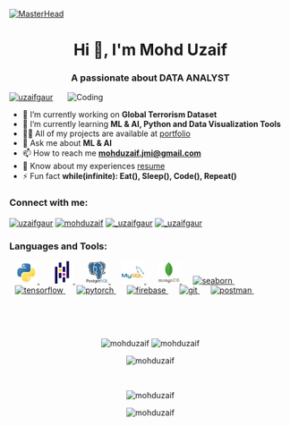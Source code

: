 [![MasterHead](https://github.com/Anmol-Baranwal/Cool-GIFs-For-GitHub/assets/74038190/d48893bd-0757-481c-8d7e-ba3e163feae7)](https://mohduzaif.io)



<h1 align="center">Hi 👋, I'm Mohd Uzaif</h1>
<h3 align="center">A passionate about DATA ANALYST</h3>

<img
  align="right"
  alt="Coding"
  width="400"
  src="https://cdn.dribbble.com/users/1162077/screenshots/3848914/programmer.gif"
/>



<p align="left">
  <a href="https://twitter.com/uzaifgaur" target="blank"
    ><img
      src="https://img.shields.io/twitter/follow/uzaifgaur?logo=twitter&style=for-the-badge"
      alt="uzaifgaur"
  /></a>
</p>

- 🔭 I’m currently working on **Global Terrorism Dataset** 
- 🌱 I’m currently learning **ML & AI, Python and Data Visualization Tools** 
- 👨‍💻 All of my projects are available at [portfolio](https://mohduzaif.github.io/Uzaif_Portfolio/)
- 💬 Ask me about **ML & AI** 
- 📫 How to reach me **mohduzaif.jmi@gmail.com** 
- 📄 Know about my experiences [resume](https://colab.research.google.com/drive/1eyIGnTyG0oZA9CzyRNw2f4jQTINwOkgG?usp=sharing)
- ⚡ Fun fact **while(infinite): Eat(), Sleep(), Code(), Repeat()**

<h3 align="left">Connect with me:</h3>
<p align="left">
  <a href="https://twitter.com/uzaifgaur" target="blank"
    ><img
      align="center"
      src="https://raw.githubusercontent.com/rahuldkjain/github-profile-readme-generator/master/src/images/icons/Social/twitter.svg"
      alt="uzaifgaur"
      height="30"
      width="40"
  /></a>
  <a href="https://linkedin.com/in/mohduzaif" target="blank"
    ><img
      align="center"
      src="https://raw.githubusercontent.com/rahuldkjain/github-profile-readme-generator/master/src/images/icons/Social/linked-in-alt.svg"
      alt="mohduzaif"
      height="30"
      width="40"
  /></a>
  <a href="https://instagram.com/_uzaifgaur" target="blank"
    ><img
      align="center"
      src="https://raw.githubusercontent.com/rahuldkjain/github-profile-readme-generator/master/src/images/icons/Social/instagram.svg"
      alt="_uzaifgaur"
      height="30"
      width="40"
  /></a>
  <a href="https://www.leetcode.com/_uzaifgaur" target="blank"
    ><img
      align="center"
      src="https://raw.githubusercontent.com/rahuldkjain/github-profile-readme-generator/master/src/images/icons/Social/leet-code.svg"
      alt="_uzaifgaur"
      height="30"
      width="40"
  /></a>
</p>

<h3 align="left">Languages and Tools:</h3>


<p align="left" style="padding-left: 10px;">
  
  <a href="https://www.python.org" target="_blank" rel="noreferrer">
      <img
        src="https://raw.githubusercontent.com/devicons/devicon/master/icons/python/python-original.svg"
        alt="python"
        width="40"
        height="40"
      />
    </a> &nbsp;&nbsp;&nbsp;&nbsp;


  <a href="https://pandas.pydata.org/" target="_blank" rel="noreferrer">
    <img
      src="https://raw.githubusercontent.com/devicons/devicon/2ae2a900d2f041da66e950e4d48052658d850630/icons/pandas/pandas-original.svg"
      alt="pandas"
      width="40"
      height="40"
    />
  </a> &nbsp;&nbsp;&nbsp;&nbsp;
  <a href="https://www.postgresql.org" target="_blank" rel="noreferrer">
    <img
      src="https://raw.githubusercontent.com/devicons/devicon/master/icons/postgresql/postgresql-original-wordmark.svg"
      alt="postgresql"
      width="40"
      height="40"
    />
  </a> &nbsp;&nbsp;&nbsp;&nbsp;

  <a href="https://www.mysql.com/" target="_blank" rel="noreferrer">
    <img
      src="https://raw.githubusercontent.com/devicons/devicon/master/icons/mysql/mysql-original-wordmark.svg"
      alt="mysql"
      width="40"
      height="40"
    />
  </a> &nbsp;&nbsp;&nbsp;&nbsp;

  <a href="https://www.mongodb.com/" target="_blank" rel="noreferrer">
    <img
      src="https://raw.githubusercontent.com/devicons/devicon/master/icons/mongodb/mongodb-original-wordmark.svg"
      alt="mongodb"
      width="40"
      height="40"
    />
  </a> &nbsp;&nbsp;&nbsp;&nbsp;

  <a href="https://seaborn.pydata.org/" target="_blank" rel="noreferrer">
    <img
      src="https://seaborn.pydata.org/_images/logo-mark-lightbg.svg"
      alt="seaborn"
      width="40"
      height="40"
    />
  </a> &nbsp;&nbsp;&nbsp;&nbsp;
  <a href="https://www.tensorflow.org" target="_blank" rel="noreferrer">
    <img
      src="https://www.vectorlogo.zone/logos/tensorflow/tensorflow-icon.svg"
      alt="tensorflow"
      width="40"
      height="40"
    />
  </a> &nbsp;&nbsp;&nbsp;&nbsp;

  <a href="https://pytorch.org/" target="_blank" rel="noreferrer">
    <img
      src="https://www.vectorlogo.zone/logos/pytorch/pytorch-icon.svg"
      alt="pytorch"
      width="40"
      height="40"
    />
  </a> &nbsp;&nbsp;&nbsp;&nbsp;




  <a href="https://firebase.google.com/" target="_blank" rel="noreferrer">
    <img
      src="https://www.vectorlogo.zone/logos/firebase/firebase-icon.svg"
      alt="firebase"
      width="40"
      height="40"
    />
  </a> &nbsp;&nbsp;&nbsp;&nbsp;
  <a href="https://git-scm.com/" target="_blank" rel="noreferrer">
    <img
      src="https://www.vectorlogo.zone/logos/git-scm/git-scm-icon.svg"
      alt="git"
      width="40"
      height="40"
    />
  </a> &nbsp;&nbsp;&nbsp;&nbsp;
  
  
  
  <a href="https://postman.com" target="_blank" rel="noreferrer">
    <img
      src="https://www.vectorlogo.zone/logos/getpostman/getpostman-icon.svg"
      alt="postman"
      width="40"
      height="40"
    />
  </a> &nbsp;&nbsp;&nbsp;&nbsp;

  
</p>

<div align="center" style="padding-top: 50px;">
  <p>
    <img 
      height="165"
      src="https://github-readme-stats.vercel.app/api?username=mohduzaif&show_icons=true&theme=tokyonight&locale=en"
      alt="mohduzaif"
    />
    <img
      src="https://github-readme-stats.vercel.app/api/top-langs?username=mohduzaif&show_icons=true&theme=tokyonight&locale=en&layout=compact"
      alt="mohduzaif"
    />
  </p>
  <p>
    <img
      src="https://github-readme-streak-stats.herokuapp.com/?user=mohduzaif&theme=tokyonight"
      alt="mohduzaif"
    />
  </p>
  

</div> <br>


<p align="left" style="
display: flex;
align-items: center;
justify-content: center;
">
  <img
    src="https://github-profile-trophy.vercel.app/?username=mohduzaif&theme=onedark"
    alt="mohduzaif"
  />
</p>

  <p align="center">
    <img
      src="https://komarev.com/ghpvc/?username=mohduzaif&label=Profile%20views&color=0e75b6&style=flat"
      alt="mohduzaif"
    />
  </p>
